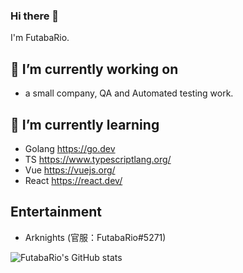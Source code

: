 ### Hi there 👋
I'm FutabaRio.

## 🔭 I’m currently working on
- a small company, QA and Automated testing work.


## 🌱 I’m currently learning
- Golang https://go.dev
- TS https://www.typescriptlang.org/
- Vue https://vuejs.org/
- React https://react.dev/


## Entertainment
- Arknights (官服：FutabaRio#5271)

![FutabaRio's GitHub stats](https://github-readme-stats.vercel.app/api?username=futabario&show_icons=true&theme=radical)
